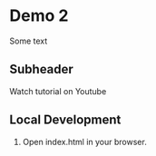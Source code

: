 # Demo 2

Some text

## Subheader

Watch tutorial on Youtube

## Local Development

1. Open index.html in your browser.